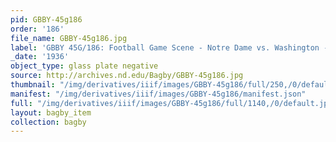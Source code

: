 ```yaml
---
pid: GBBY-45g186
order: '186'
file_name: GBBY-45g186.jpg
label: 'GBBY 45G/186: Football Game Scene - Notre Dame vs. Washington - 1936'
_date: '1936'
object_type: glass plate negative
source: http://archives.nd.edu/Bagby/GBBY-45g186.jpg
thumbnail: "/img/derivatives/iiif/images/GBBY-45g186/full/250,/0/default.jpg"
manifest: "/img/derivatives/iiif/images/GBBY-45g186/manifest.json"
full: "/img/derivatives/iiif/images/GBBY-45g186/full/1140,/0/default.jpg"
layout: bagby_item
collection: bagby
---
```

